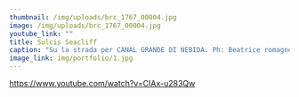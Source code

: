 ```yaml
---
thumbnail: /img/uploads/brc_1767_00004.jpg
image: /img/uploads/brc_1767_00004.jpg
youtube_link: ""
title: Sulcis Seacliff
caption: "Su la strada per CANAL GRANDE DI NEBIDA. Ph: Beatrice romagnoli"
image_link: img/portfolio/1.jpg
---
```

https://www.youtube.com/watch?v=CIAx-u283Qw
